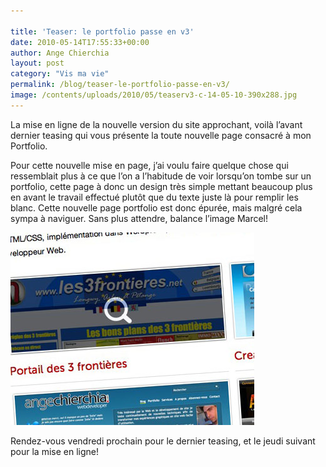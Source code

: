 ```yaml
---

title: 'Teaser: le portfolio passe en v3'
date: 2010-05-14T17:55:33+00:00
author: Ange Chierchia
layout: post
category: "Vis ma vie"
permalink: /blog/teaser-le-portfolio-passe-en-v3/
image: /contents/uploads/2010/05/teaserv3-c-14-05-10-390x288.jpg
---
```

La mise en ligne de la nouvelle version du site approchant, voilà l&rsquo;avant dernier teasing qui vous présente la toute nouvelle page consacré à mon Portfolio.<!--more-->

Pour cette nouvelle mise en page, j&rsquo;ai voulu faire quelque chose qui ressemblait plus à ce que l&rsquo;on a l&rsquo;habitude de voir lorsqu&rsquo;on tombe sur un portfolio, cette page à donc un design très simple mettant beaucoup plus en avant le travail effectué plutôt que du texte juste là pour remplir les blanc. Cette nouvelle page portfolio est donc épurée, mais malgré cela sympa à naviguer. Sans plus attendre, balance l&rsquo;image Marcel!

<div>
  <img class="alignnone size-full wp-image-768" title="teaserv3-c-14-05-10" src="/contents/uploads/2010/05/teaserv3-c-14-05-10.jpg?fit=390%2C308" alt="" data-recalc-dims="1" />
</div>

Rendez-vous vendredi prochain pour le dernier teasing, et le jeudi suivant pour la mise en ligne!